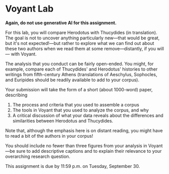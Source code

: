 # Voyant Lab

**Again, do not use generative AI for this assignment.**

For this lab, you will compare Herodotus with Thucydides (in translation).
The goal is not to uncover anything particularly new—that would be great,
but it's not expected!—but rather to explore what we can find out about
these two authors when we read them at some remove—distantly, if you will—
with Voyant.

The analysis that you conduct can be fairly open-ended. You might, for example,
compare each of Thucydides' and Herodotus' histories to other writings from
fifth-century Athens (translations of Aeschylus, Sophocles, and Euripides should
be readily available to add to your corpus).

Your submission will take the form of a short (about 1000-word) paper, describing

1. The process and criteria that you used to assemble a corpus
2. The tools in Voyant that you used to analyze the corpus, and why
3. A critical discussion of what your data reveals about the differences and similarities
between Herodotus and Thucydides.

Note that, although the emphasis here is on distant reading, you might have to read a bit
of the authors in your corpus!

You should include no fewer than three figures from your analysis in Voyant—be sure to add
descriptive captions and to explain their relevance to your overarching research question.

This assignment is due by 11:59 p.m. on Tuesday, September 30.


